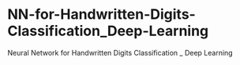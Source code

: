 # NN-for-Handwritten-Digits-Classification_Deep-Learning

 Neural Network for Handwritten Digits Classification _ Deep Learning
